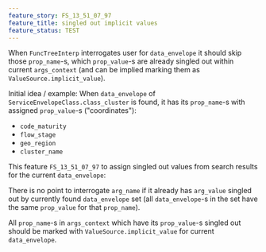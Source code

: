 ```yaml
---
feature_story: FS_13_51_07_97
feature_title: singled out implicit values
feature_status: TEST
---
```


When `FuncTreeInterp` interrogates user for `data_envelope` it should skip those `prop_name`-s,
which `prop_value`-s are already singled out within current `args_context`
(and can be implied marking them as `ValueSource.implicit_value`).

Initial idea / example:
When `data_envelope` of `ServiceEnvelopeClass.class_cluster` is found,
it has its `prop_name`-s with assigned `prop_value`-s ("coordinates"):
*   `code_maturity`
*   `flow_stage`
*   `geo_region`
*   `cluster_name`

This feature `FS_13_51_07_97` to assign singled out values from search results for the current `data_envelope`:

There is no point to interrogate `arg_name` if it already has `arg_value` singled out by
currently found `data_envelope` set (all `data_envelope`-s in the set have the same `prop_value` for that `prop_name`).

All `prop_name`-s in `args_context` which have its `prop_value`-s singled out
should be marked with `ValueSource.implicit_value` for current `data_envelope`.
